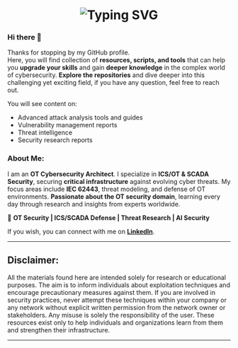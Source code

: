 

<h1 align="center">
  <img src="https://readme-typing-svg.herokuapp.com?font=Fira+Code&size=28&duration=3000&pause=1000&color=FF0000&center=true&vCenter=true&width=700&lines=Welcome+to+the+World+of+Cyber+Defense" alt="Typing SVG" />
</h1>

### Hi there 👋
Thanks for stopping by my GitHub profile.  
Here, you will find collection of **resources, scripts, and tools** that can help you **upgrade your skills** and gain **deeper knowledge** in the complex world of cybersecurity. **Explore the repositories** and dive deeper into this challenging yet exciting field, if you have any question, feel free to reach out.  

You will see content on:  
- Advanced attack analysis tools and guides  
- Vulnerability management reports  
- Threat intelligence  
- Security research reports  

### About Me:
I am an **OT Cybersecurity Architect**. I specialize in **ICS/OT & SCADA Security**, securing **critical infrastructure** against evolving cyber threats. My focus areas include **IEC 62443**, threat modeling, and defense of OT environments. **Passionate about the OT security domain**, learning every day through research and insights from experts worldwide.  

🔹 **OT Security | ICS/SCADA Defense | Threat Research | AI Security**

If you wish, you can connect with me on [**LinkedIn**](https://www.linkedin.com/in/asmz/).
<hr>

## Disclaimer: 
All the materials found here are intended solely for research or educational purposes. The aim is to inform individuals about exploitation techniques and encourage precautionary measures against them. If you are involved in security practices, never attempt these techniques within your company or any network without explicit written permission from the network owner or stakeholders. Any misuse is solely the responsibility of the user. These resources exist only to help individuals and organizations learn from them and strengthen their infrastructure.

<hr>

<!--
**asmz23/asmz23** is a ✨ _special_ ✨ repository because its `README.md` (this file) appears on your GitHub profile.

Here are some ideas to get you started:

- 🔭 I’m currently working on ...
- 🌱 I’m currently learning ...
- 👯 I’m looking to collaborate on ...
- 🤔 I’m looking for help with ...
- 💬 Ask me about ...
- 📫 How to reach me: ...
- 😄 Pronouns: ...
- ⚡ Fun fact: ...
-->
